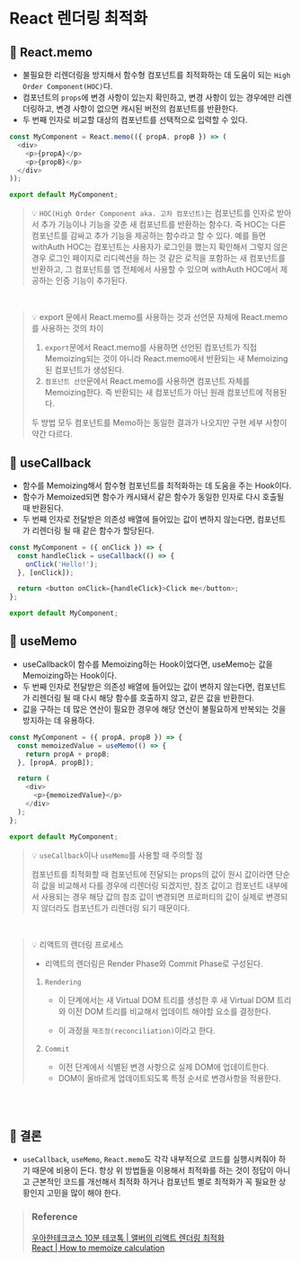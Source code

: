 # React 렌더링 최적화

## 📌 React.memo

- 불필요한 리렌더링을 방지해서 함수형 컴포넌트를 최적화하는 데 도움이 되는 `High Order Component(HOC)`다.
- 컴포넌트의 `props`에 변경 사항이 있는지 확인하고, 변경 사항이 있는 경우에만 리렌더링하고, 변경 사항이 없으면 캐시된 버전의 컴포넌트를 반환한다.
- 두 번째 인자로 비교할 대상의 컴포넌트를 선택적으로 입력할 수 있다.

```javascript
const MyComponent = React.memo(({ propA, propB }) => (
  <div>
    <p>{propA}</p>
    <p>{propB}</p>
  </div>
));

export default MyComponent;
```

> 💡 `HOC(High Order Component aka. 고차 컴포넌트)`는 컴포넌트를 인자로 받아서 추가 기능이나 기능을 갖춘 새 컴포넌트를 반환하는 함수다. 즉 HOC는 다른 컴포넌트를 감싸고 추가 기능을 제공하는 함수라고 할 수 있다. 예를 들면 withAuth HOC는 컴포넌트는 사용자가 로그인을 했는지 확인해서 그렇지 않은 경우 로그인 페이지로 리디렉션을 하는 것 같은 로직을 포함하는 새 컴포넌트를 반환하고, 그 컴포넌트를 앱 전체에서 사용할 수 있으며 withAuth HOC에서 제공하는 인증 기능이 추가된다.

<br>

> 💡 export 문에서 React.memo를 사용하는 것과 선언문 자체에 React.memo를 사용하는 것의 차이
>
> 1. `export`문에서 React.memo를 사용하면 선언된 컴포넌트가 직접 Memoizing되는 것이 아니라 React.memo에서 반환되는 새 Memoizing된 컴포넌트가 생성된다.
> 2. `컴포넌트 선언`문에서 React.memo를 사용하면 컴포넌트 자체를 Memoizing한다. 즉 반환되는 새 컴포넌트가 아닌 원래 컴포넌트에 적용된다.<br>
>
> 두 방법 모두 컴포넌트를 Memo하는 동일한 결과가 나오지만 구현 세부 사항이 약간 다르다.

## 📌 useCallback

- 함수를 Memoizing해서 함수형 컴포넌트를 최적화하는 데 도움을 주는 Hook이다.
- 함수가 Memoized되면 함수가 캐시돼서 같은 함수가 동일한 인자로 다시 호출될 때 반환된다.
- 두 번째 인자로 전달받은 의존성 배열에 들어있는 값이 변하지 않는다면, 컴포넌트가 리렌더링 될 때 같은 함수가 할당된다.

```javascript
const MyComponent = ({ onClick }) => {
  const handleClick = useCallback(() => {
    onClick('Hello!');
  }, [onClick]);

  return <button onClick={handleClick}>Click me</button>;
};

export default MyComponent;
```

## 📌 useMemo

- useCallback이 함수를 Memoizing하는 Hook이었다면, useMemo는 값을 Memoizing하는 Hook이다.
- 두 번째 인자로 전달받은 의존성 배열에 들어있는 값이 변하지 않는다면, 컴포넌트가 리렌더링 될 때 다시 해당 함수를 호출하지 않고, 같은 값을 반환한다.
- 값을 구하는 데 많은 연산이 필요한 경우에 해당 연산이 불필요하게 반복되는 것을 방지하는 데 유용하다.

```javascript
const MyComponent = ({ propA, propB }) => {
  const memoizedValue = useMemo(() => {
    return propA + propB;
  }, [propA, propB]);

  return (
    <div>
      <p>{memoizedValue}</p>
    </div>
  );
};

export default MyComponent;
```

> 💡 `useCallback`이나 `useMemo`를 사용할 때 주의할 점
>
> 컴포넌트를 최적화할 때 컴포넌트에 전달되는 props의 값이 원시 값이라면 단순히 값을 비교해서 다를 경우에 리렌더링 되겠지만, 참조 값이고 컴포넌트 내부에서 사용되는 경우 해당 값의 참조 값이 변경되면 프로퍼티의 값이 실제로 변경되지 않더라도 컴포넌트가 리렌더링 되기 때문이다.

<br>

> 💡 리액트의 렌더링 프로세스
>
> - 리액트의 렌더링은 Render Phase와 Commit Phase로 구성된다.
>
> 1.  `Rendering`
>
>     - 이 단계에서는 새 Virtual DOM 트리를 생성한 후 새 Virtual DOM 트리와 이전 DOM 트리를 비교해서 업데이트 해야할 요소를 결정한다.
>
>     - 이 과정을 `재조정(reconciliation)`이라고 한다.
>
> 2.  `Commit`
>
>     - 이전 단계에서 식별된 변경 사항으로 실제 DOM에 업데이트한다.
>     - DOM이 올바르게 업데이트되도록 특정 순서로 변경사항을 적용한다.

<br><br>

## 🌟 결론

- `useCallback`, `useMemo`, `React.memo`도 각각 내부적으로 코드를 실행시켜줘야 하기 때문에 비용이 든다. 항상 위 방법들을 이용해서 최적화를 하는 것이 정답이 아니고 근본적인 코드를 개선해서 최적화 하거나 컴포넌트 별로 최적화가 꼭 필요한 상황인지 고민을 많이 해야 한다.

> ### Reference
>
> [우아한테크코스 10분 테코톡 | 앨버의 리액트 렌더링 최적화](https://youtu.be/1YAWshEGU6g)<br>[React | How to memoize calculation](https://ko.reactjs.org/docs/hooks-faq.html#how-to-memoize-calculations)
